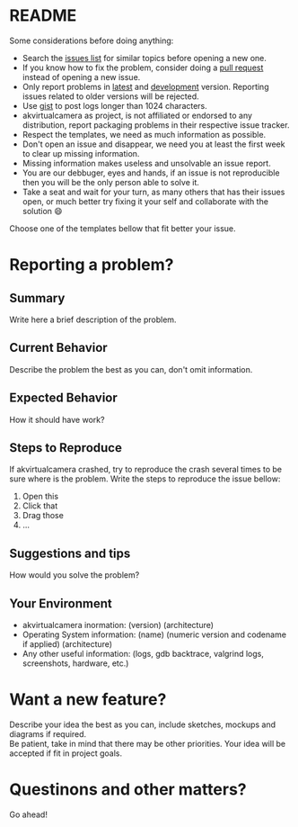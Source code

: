 # README

Some considerations before doing anything:

* Search the [issues list](https://github.com/webcamoid/akvirtualcamera/issues) for similar topics before opening a new one.
* If you know how to fix the problem, consider doing a [pull request](https://github.com/webcamoid/akvirtualcamera/pulls) instead of opening a new issue.
* Only report problems in [latest](https://github.com/webcamoid/akvirtualcamera/releases) and [development](https://github.com/webcamoid/akvirtualcamera/) version. Reporting issues related to older versions will be rejected.
* Use [gist](https://gist.github.com/) to post logs longer than 1024 characters.
* akvirtualcamera as project, is not affiliated or endorsed to any distribution, report packaging problems in their respective issue tracker.
* Respect the templates, we need as much information as possible.
* Don't open an issue and disappear, we need you at least the first week to clear up missing information.
* Missing information makes useless and unsolvable an issue report.
* You are our debbuger, eyes and hands, if an issue is not reproducible then you will be the only person able to solve it.
* Take a seat and wait for your turn, as many others that has their issues open, or much better try fixing it your self and collaborate with the solution :smile:

Choose one of the templates bellow that fit better your issue.

# Reporting a problem?

## Summary

Write here a brief description of the problem.

## Current Behavior

Describe the problem the best as you can, don't omit information.

## Expected Behavior

How it should have work?

## Steps to Reproduce

If akvirtualcamera crashed, try to reproduce the crash several times to be sure where is the problem. Write the steps to reproduce the issue bellow:

1.  Open this
2.  Click that
3.  Drag those
4.  ...

## Suggestions and tips

How would you solve the problem?

## Your Environment

* akvirtualcamera inormation: (version) (architecture)
* Operating System information: (name) (numeric version and codename if applied) (architecture)
* Any other useful information: (logs, gdb backtrace, valgrind logs, screenshots, hardware, etc.)

# Want a new feature?

Describe your idea the best as you can, include sketches, mockups and diagrams if required.  
Be patient, take in mind that there may be other priorities. Your idea will be accepted if fit in project goals.

# Questinons and other matters?

Go ahead!
